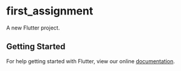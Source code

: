 # first_assignment

A new Flutter project.

## Getting Started

For help getting started with Flutter, view our online
[documentation](https://flutter.io/).
